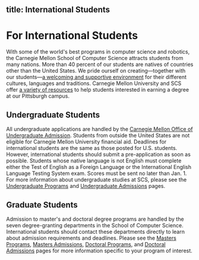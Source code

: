 title: International Students
---
# For International Students

With some of the world's best programs in computer science and robotics, the Carnegie Mellon School of Computer Science attracts students from many nations. More than 40 percent of our students are natives of countries other than the United States. We pride ourself on creating—together with our students—[a welcoming and supportive environment](http://www.studentaffairs.cmu.edu/oie/forstu/index.html) for their different cultures, languages and traditions. Carnegie Mellon University and SCS offer [a variety of resources](http://www.studentaffairs.cmu.edu/oie/forscho/index.html) to help students interested in earning a degree at our Pittsburgh campus.

## Undergraduate Students

All undergraduate applications are handled by the [Carnegie Mellon Office of Undergraduate Admission](http://admission.enrollment.cmu.edu/pages/international-admission-requirements). Students from outside the United States are not eligible for Carnegie Mellon University financial aid. Deadlines for international students are the same as those posted for U.S. students. However, international students should submit a pre-application as soon as possible. Students whose native language is not English must complete either the Test of English as a Foreign Language or the International English Language Testing System exam. Scores must be sent no later than Jan. 1. For more information about undergraduate studies at SCS, please see the [Undergraduate Programs](/undergraduate-programs) and [Undergraduate Admissions](/undergraduate-admissions) pages.

## Graduate Students

Admission to master's and doctoral degree programs are handled by the seven degree-granting departments in the School of Computer Science. International students should contact these departments directly to learn about admission requirements and deadlines. Please see the [Masters Programs](/masters-programs), [Masters Admissions](/masters-admissions), [Doctoral Programs](doctoral-programs), and [Doctoral Admissions](/doctoral-admissions) pages for more information specific to your program of interest.

<style>
.content-body a {
  text-decoration: underline;
  color: #900;
}

.content-body img {
  width: 100%
}

.content-title a {
  transition: color .3s ease;
}

.content-title a:hover{
  text-decoration: none;
}

.content-meta {
  margin-top: .5em;
  margin-bottom: 0;
}

.content-body h1 {
  font-weight: bold;
  margin: -2rem -1.5rem 1rem -1.5rem;
  padding: 3rem 1.5rem 1.5rem 1.5rem;
}

.content-body input {
  margin-bottom: 1rem;
}

.content-body table {
  width: 100%;
  border: 1px solid #000;
  margin-bottom: 1rem;
}

.tbl td {
  padding: 0.5rem;
  border: 1px solid #000;
}

.tbl tr:nth-child(2n + 1) {
  background: #efefef;
}
</style>